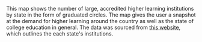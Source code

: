 This map shows the number of large, accredited higher learning institutions by state in the form of graduated circles. The map gives the user a snapshot at the demand for higher learning around the country as well as the state of college education in general. The data was sourced from [this website](https://university.graduateshotline.com/ubystate.html#google_vignette), which outlines the each state's institutions. 
